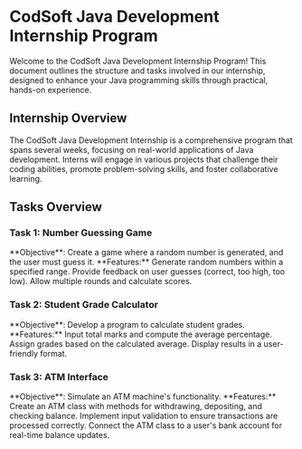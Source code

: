 # CodSoft Java Development Internship Program
Welcome to the CodSoft Java Development Internship Program! This document outlines the structure and tasks involved in our internship, designed to enhance your Java programming skills through practical, hands-on experience.
<h2>Internship Overview</h2>
The CodSoft Java Development Internship is a comprehensive program that spans several weeks, focusing on real-world applications of Java development. Interns will engage in various projects that challenge their coding abilities, promote problem-solving skills, and foster collaborative learning.
<h2>Tasks Overview</h2>
<h3>Task 1: Number Guessing Game</h3>
**Objective**: Create a game where a random number is generated, and the user must guess it.
**Features:**
Generate random numbers within a specified range.
Provide feedback on user guesses (correct, too high, too low).
Allow multiple rounds and calculate scores.
<h3>Task 2: Student Grade Calculator</h3>
**Objective**: Develop a program to calculate student grades.
**Features:**
Input total marks and compute the average percentage.
Assign grades based on the calculated average.
Display results in a user-friendly format.
<h3>Task 3: ATM Interface</h3>
**Objective**: Simulate an ATM machine's functionality.
**Features:**
Create an ATM class with methods for withdrawing, depositing, and checking balance.
Implement input validation to ensure transactions are processed correctly.
Connect the ATM class to a user's bank account for real-time balance updates.
